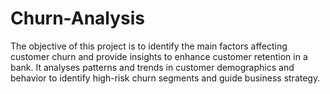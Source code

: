 # Churn-Analysis
The objective of this project is to identify the main factors affecting customer churn and provide insights to enhance customer retention in a bank. It analyses patterns and trends in customer demographics and behavior to identify high-risk churn segments and guide business strategy.
